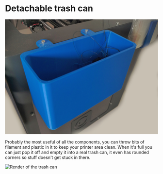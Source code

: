 # Detachable trash can

![Photo of trash can (with stuff in it)](../images/trash-can.jpg)

Probably the most useful of all the components, you can throw bits of filament and plastic in it to keep your printer area clean. When it's full you can just pop it off and empty it into a real trash can, it even has rounded corners so stuff doesn't get stuck in there.

![Render of the trash can](../images/renders/trash-can.jpg)
